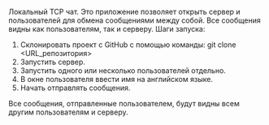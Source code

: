 Локальный TCP чат.
Это приложение позволяет открыть сервер и пользователей для обмена сообщениями между собой. Все сообщения видны как пользователям, так и серверу.
Шаги запуска:
 1. Склонировать проект с GitHub с помощью команды: git clone <URL_репозитория>
 2. Запустить сервер.
 3. Запустить одного или несколько пользователей отдельно.
 4. В окне пользователя ввести имя на английском языке.
 5. Начать отправлять сообщения.


Все сообщения, отправленные пользователем, будут видны всем другим пользователям и серверу.
